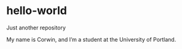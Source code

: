 # hello-world
Just another repository

My name is Corwin, and I’m a student at the University of Portland. 
